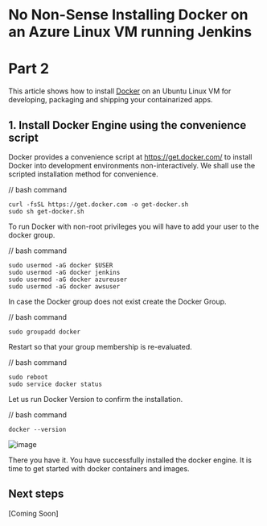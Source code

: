 # No Non-Sense Installing Docker on an Azure Linux VM running Jenkins

# Part 2

This article shows how to install [Docker](https://docs.docker.com/engine/install/ubuntu) on an Ubuntu Linux VM for developing, packaging and shipping your containarized apps.

## 1. Install Docker Engine using the convenience script

Docker provides a convenience script at https://get.docker.com/ to install Docker into development environments non-interactively. 
We shall use the scripted installation method for convenience.

// bash command

    curl -fsSL https://get.docker.com -o get-docker.sh
    sudo sh get-docker.sh

To run Docker with non-root privileges you will have to add your user to the docker group.

// bash command

    sudo usermod -aG docker $USER
    sudo usermod -aG docker jenkins
    sudo usermod -aG docker azureuser
    sudo usermod -aG docker awsuser

In case the Docker group does not exist create the Docker Group.

// bash command

    sudo groupadd docker

Restart so that your group membership is re-evaluated.

// bash command

    sudo reboot
    sudo service docker status

Let us run Docker Version to confirm the installation.

// bash command

    docker --version

![image](https://github.com/mfkhan267/my_jenkins_app/assets/77663612/31060bec-20e2-4e81-b6db-8f4408b74653)

There you have it. You have successfully installed the docker engine. It is time to get started with docker containers and images.

## Next steps

[Coming Soon]
